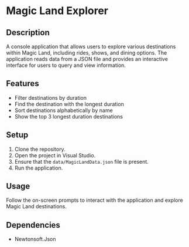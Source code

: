 # Magic Land Explorer

## Description
A console application that allows users to explore various destinations within Magic Land, including rides, shows, and dining options. The application reads data from a JSON file and provides an interactive interface for users to query and view information.

## Features
- Filter destinations by duration
- Find the destination with the longest duration
- Sort destinations alphabetically by name
- Show the top 3 longest duration destinations

## Setup
1. Clone the repository.
2. Open the project in Visual Studio.
3. Ensure that the `data/MagicLandData.json` file is present.
4. Run the application.

## Usage
Follow the on-screen prompts to interact with the application and explore Magic Land destinations.

## Dependencies
- Newtonsoft.Json
